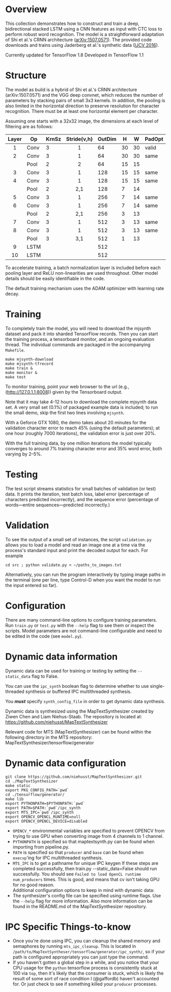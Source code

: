 # Overview

This collection demonstrates how to construct and train a deep,
bidirectional stacked LSTM using a CNN features as input with CTC loss
to perform robust word recognition. The model is a straightforward
adaptation of Shi et al.'s CRNN architecture
([arXiv:1507.0571](https://arxiv.org/abs/1507.05717)). The provided code
downloads and trains using Jaderberg et al.'s synthetic data ([IJCV
2016](http://dx.doi.org/10.1007/s11263-015-0823-z)).

Currently updated for TensorFlow 1.8
Developed in TensorFlow 1.1


# Structure

The model as build is a hybrid of Shi et al.'s CRNN architecture
(arXiv:1507.0571) and the VGG deep convnet, which reduces the number
of parameters by stacking pairs of small 3x3 kernels. In addition, the
pooling is also limited in the horizontal direction to preserve
resolution for character recognition. There must be at least one
horizontal element per character.

Assuming one starts with a 32x32 image, the dimensions at each level
of filtering are as follows:


| Layer |  Op  | KrnSz | Stride(v,h) | OutDim |  H |  W  | PadOpt
|:-----:|------|-------|:-----------:|--------|----|-----|--------------
| 1     | Conv |   3   |   1         |   64   | 30 | 30  |    valid
| 2     | Conv |   3   |   1         |   64   | 30 | 30  |    same
|       | Pool |   2   |   2         |   64   | 15 | 15  | 
| 3     | Conv |   3   |   1         |  128   | 15 | 15  |    same
| 4     | Conv |   3   |   1         |  128   | 15 | 15  |    same
|       | Pool |   2   |   2,1       |  128   |  7 | 14  |       
| 5     | Conv |   3   |   1         |  256   |  7 | 14  |    same
| 6     | Conv |   3   |   1         |  256   |  7 | 14  |    same
|       | Pool |   2   |   2,1       |  256   |  3 | 13  |       
| 7     | Conv |   3   |   1         |  512   |  3 | 13  |    same
| 8     | Conv |   3   |   1         |  512   |  3 | 13  |    same
|       | Pool |   3   |   3,1       |  512   |  1 | 13  |     
| 9     | LSTM |       |             |  512   |    |     |              
| 10    | LSTM |       |             |  512   |    |     |              

To accelerate training, a batch normalization layer is included before
each pooling layer and ReLU non-linearities are used throughout. Other
model details should be easily identifiable in the code.

The default training mechanism uses the ADAM optimizer with learning
rate decay.

# Training

To completely train the model, you will need to download the mjsynth
dataset and pack it into sharded TensorFlow records. Then you can start
the training process, a tensorboard monitor, and an ongoing evaluation
thread. The individual commands are packaged in the accompanying `Makefile`.

    make mjsynth-download
    make mjsynth-tfrecord
    make train &
    make monitor &
    make test

To monitor training, point your web browser to the url (e.g.,
(http://127.0.1.1:8008)) given by the Tensorboard output.

Note that it may take 4-12 hours to download the complete mjsynth data
set. A very small set (0.1%) of packaged example data is included; to
run the small demo, skip the first two lines involving `mjsynth`.

With a Geforce GTX 1080, the demo takes about 20 minutes for the
validation character error to reach 45% (using the default
parameters); at one hour (roughly 7000 iterations), the validation
error is just over 20%.

With the full training data, by one million iterations the model
typically converges to around 7% training character error and 35% word
error, both varying by 2–5%.

# Testing

The test script streams statistics for small batches of validation (or test)
data. It prints the iteration, test batch loss, label error (percentage of
characters predicted incorrectly), and the sequence error (percentage of
words—entire sequences—predicted incorrectly.)

# Validation

To see the output of a small set of instances, the script `validation.py` 
allows you to load a model and read an image one at a time via the process's 
standard input and print the decoded output for each. For example

    cd src ; python validate.py < ~/paths_to_images.txt

Alternatively, you can run the program interactively by typing image paths
in the terminal (one per line, type Control-D when you want the model to run the
input entered so far).

# Configuration

There are many command-line options to configure training
parameters. Run `train.py` or `test.py` with the `--help` flag to see
them or inspect the scripts. Model parameters are not command-line
configurable and need to be edited in the code (see `model.py`).

# Dynamic data information

Dynamic data can be used for training or testing by setting the `--static_data` flag to False.  

You can use the `ipc_synth` boolean flag to determine whether to use single-threaded synthesis or buffered IPC multithreaded synthesis.  

You **_must_** specify `synth_config_file` in order to get dynamic data synthesis.  

Dynamic data is synthesized using the MapTextSynthesizer created by Ziwen Chen and Liam Niehus-Staab. The repository is located at: https://github.com/niehusst/MapTextSynthesizer  

Relevant code for MTS (MapTextSynthesizer) can be found within the following directory in the MTS repository: MapTextSynthesizer/tensorflow/generator

# Dynamic data configuration
```
git clone https://github.com/niehusst/MapTextSynthesizer.git
cd ./MapTextSynthesizer
make static
export PKG_CONFIG_PATH=`pwd`
cd ./tensorflow/generator/
make lib
export PYTHONPATH=$PYTHONPATH:`pwd`
export PATH=$PATH:`pwd`/ipc_synth
export MTS_IPC=`pwd`/ipc_synth
export OPENCV_OPENCL_RUNTIME=null
export OPENCV_OPENCL_DEVICE=disabled
```
* `OPENCV_*` environmental variables are specified to prevent OPENCV from trying to use GPU when converting image from 4 channels to 1 channel. 
* `PYTHONPATH` is specified so that maptextsynth.py can be found when importing from pipeline.py.
* `PATH` is specified so that `producer` and `base` can be found when `execvp`'ing for IPC multithreaded synthesis.
* `MTS_IPC` is to get a pathname for unique IPC keygen
If these steps are completed successfully, then train.py --static_data=False should run successfully. You should see `Failed to load OpenCL runtime` `num_producers` times. This is good, and means that cv isn't taking GPU for no good reason.   
Additional configuration options to keep in mind with dynamic data:
* The synthesizer's config file can be specified using runtime flags. Use the `--help` flag for more information. Also more information can be found in the README.md of the MapTextSynthesizer repository.

# IPC Specific Things-to-know
* Once you're done using IPC, you can cleanup the shared memory and semaphores by running `mts_ipc_cleanup`. This is located in `/path/to/MapTextSyntheser/tensorflow/generator/ipc_synth/`, so if your path is configured appropriately you can just type the command.
* If you haven't gotten a global step in a while, and you notice that your CPU usage for the `python` tensorflow process is consistently stuck at 100 via `top`, then it's likely that the consumer is stuck, which is likely the result of some sort of race condition I (@gaffordb) haven't accounted for. Or just check to see if something killed your `producer` processes. 
